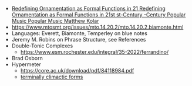 - [Redefining Ornamentation as Formal Functions in 21
Redefining Ornamentation as Formal Functions in 21st st-Century -Century
Popular Music Popular Music
Matthew Kolar](https://scholarcommons.sc.edu/cgi/viewcontent.cgi?article=7636)
- https://www.mtosmt.org/issues/mto.14.20.2/mto.14.20.2.biamonte.html
- Languages: Everett, Biamonte, Temperley on blue notes
- Jeremy M. Robins on Phrase Structure, see References
- Double-Tonic Complexes
  - https://www.esm.rochester.edu/integral/35-2022/ferrandino/
- Brad Osborn
- Hypermeter
  - https://core.ac.uk/download/pdf/84118984.pdf
  - [terminally climactic forms](https://kuscholarworks.ku.edu/bitstream/handle/1808/19147/OSBORN_paradigm2013_AFD.pdf?sequence=1&isAllowed=y)
